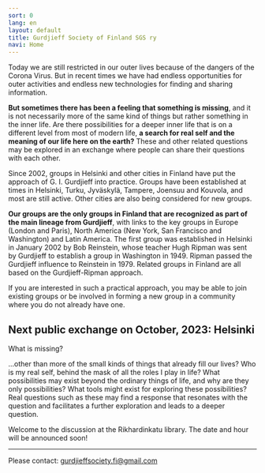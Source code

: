 ```yaml
---
sort: 0
lang: en
layout: default
title: Gurdjieff Society of Finland SGS ry
navi: Home
---
```


Today we are still restricted in our outer lives because of the dangers of the 
Corona Virus. But in recent times we have had endless opportunities for outer 
activities and endless new technologies for finding and sharing information.

**But sometimes there has been a feeling that something is missing**, and it is 
not necessarily more of the same kind of things but rather something in the inner 
life. Are there possibilities for a deeper inner life that is on a different level 
from most of modern life, **a search for real self and the meaning of our life 
here on the earth?** These and other related questions may be explored in an 
exchange where people can share their questions with each other.

Since 2002, groups in Helsinki and other cities in Finland have put the approach 
of G. I. Gurdjieff into practice. Groups have been established at times in Helsinki, 
Turku, Jyväskylä, Tampere, Joensuu and Kouvola, and most are still active. 
Other cities are also being considered for new groups.

**Our groups are the only groups in Finland that are recognized as part of the
main lineage from Gurdjieff**, with links to the key groups in Europe (London and
Paris), North America (New York, San Francisco and Washington) and Latin
America. The first group was established in Helsinki in January 2002 by Bob Reinstein, whose teacher Hugh Ripman was sent by Gurdjieff to establish a group in Washington in 1949. Ripman passed the Gurdjieff influence to Reinstein in 1979. Related groups in Finland are all based on the Gurdjieff-Ripman approach.

If you are interested in such a practical approach, you may be able to join
existing groups or be involved in forming a new group in a community where you
do not already have one.

## Next public exchange on October, 2023: Helsinki

What is missing?

...other than more of the small kinds of things that already fill our lives? Who is my real self, behind the mask of all the roles I play in life? What possibilities may exist beyond the ordinary things of life, and why are they only possibilities? What tools might exist for exploring these possibilities? Real questions such as these may find a response that resonates with the question and facilitates a further exploration and leads to a deeper question.

Welcome to the discussion at the Rikhardinkatu library. The date and hour will be announced soon!

---

Please contact:  gurdjieffsociety.fi@gmail.com
